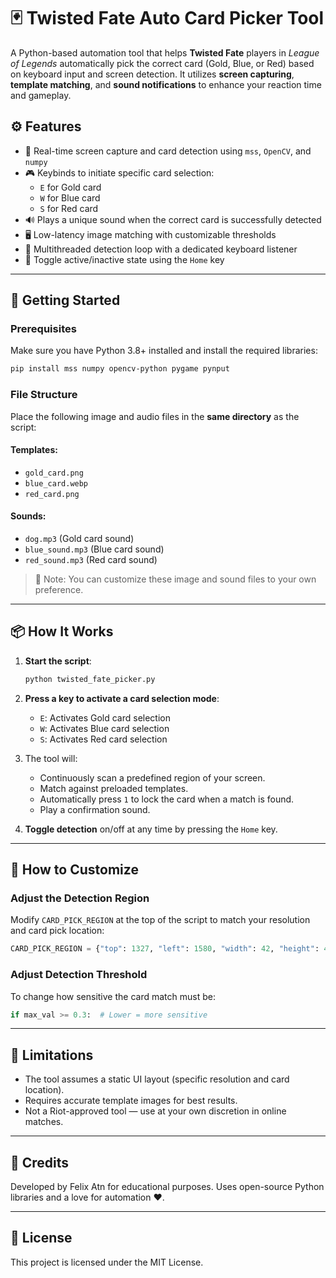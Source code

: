 
# 🃏 Twisted Fate Auto Card Picker Tool

A Python-based automation tool that helps **Twisted Fate** players in *League of Legends* automatically pick the correct card (Gold, Blue, or Red) based on keyboard input and screen detection. It utilizes **screen capturing**, **template matching**, and **sound notifications** to enhance your reaction time and gameplay.

## ⚙️ Features

- 🎯 Real-time screen capture and card detection using `mss`, `OpenCV`, and `numpy`
- 🎮 Keybinds to initiate specific card selection:
  - `E` for Gold card
  - `W` for Blue card
  - `S` for Red card
- 🔊 Plays a unique sound when the correct card is successfully detected
- 🖥️ Low-latency image matching with customizable thresholds
- 🧵 Multithreaded detection loop with a dedicated keyboard listener
- 🔁 Toggle active/inactive state using the `Home` key

---

## 🚀 Getting Started

### Prerequisites

Make sure you have Python 3.8+ installed and install the required libraries:

```bash
pip install mss numpy opencv-python pygame pynput
```

### File Structure

Place the following image and audio files in the **same directory** as the script:

#### Templates:
- `gold_card.png`
- `blue_card.webp`
- `red_card.png`

#### Sounds:
- `dog.mp3` (Gold card sound)
- `blue_sound.mp3` (Blue card sound)
- `red_sound.mp3` (Red card sound)

> 🔔 Note: You can customize these image and sound files to your own preference.

---

## 📦 How It Works

1. **Start the script**:
   ```bash
   python twisted_fate_picker.py
   ```

2. **Press a key to activate a card selection mode**:
   - `E`: Activates Gold card selection
   - `W`: Activates Blue card selection
   - `S`: Activates Red card selection

3. The tool will:
   - Continuously scan a predefined region of your screen.
   - Match against preloaded templates.
   - Automatically press `1` to lock the card when a match is found.
   - Play a confirmation sound.
   
4. **Toggle detection** on/off at any time by pressing the `Home` key.

---

## 🧠 How to Customize

### Adjust the Detection Region

Modify `CARD_PICK_REGION` at the top of the script to match your resolution and card pick location:

```python
CARD_PICK_REGION = {"top": 1327, "left": 1580, "width": 42, "height": 42}
```

### Adjust Detection Threshold

To change how sensitive the card match must be:

```python
if max_val >= 0.3:  # Lower = more sensitive
```

---

## 🛑 Limitations

- The tool assumes a static UI layout (specific resolution and card location).
- Requires accurate template images for best results.
- Not a Riot-approved tool — use at your own discretion in online matches.

---

## 🤝 Credits

Developed by Felix Atn for educational purposes.
Uses open-source Python libraries and a love for automation ❤️.

---

## 📜 License

This project is licensed under the MIT License.
